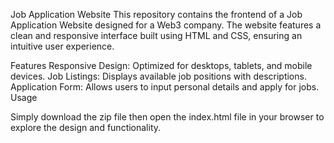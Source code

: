 Job Application Website
This repository contains the frontend of a Job Application Website designed for a Web3 company. The website features a clean and responsive interface built using HTML and CSS, ensuring an intuitive user experience.

Features
Responsive Design: Optimized for desktops, tablets, and mobile devices.
Job Listings: Displays available job positions with descriptions.
Application Form: Allows users to input personal details and apply for jobs.
Usage

Simply download the zip file then open the index.html file in your browser to explore the design and functionality.


